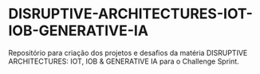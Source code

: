 # DISRUPTIVE-ARCHITECTURES-IOT-IOB-GENERATIVE-IA
Repositório para criação dos projetos e desafios da matéria DISRUPTIVE ARCHITECTURES: IOT, IOB &amp; GENERATIVE IA para o Challenge Sprint.

